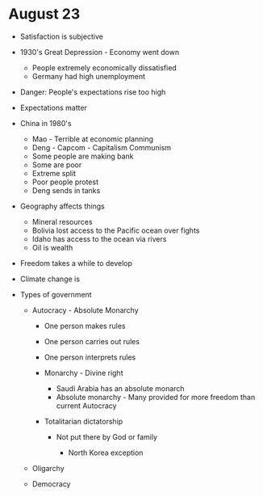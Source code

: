 # August 23

- Satisfaction is subjective
- 1930's Great Depression - Economy went down

  - People extremely economically dissatisfied
  - Germany had high unemployment

- Danger: People's expectations rise too high

- Expectations matter

- China in 1980's

  - Mao - Terrible at economic planning
  - Deng - Capcom - Capitalism Communism
  - Some people are making bank
  - Some are poor
  - Extreme split
  - Poor people protest
  - Deng sends in tanks

- Geography affects things

  - Mineral resources
  - Bolivia lost access to the Pacific ocean over fights
  - Idaho has access to the ocean via rivers
  - Oil is wealth

- Freedom takes a while to develop

- Climate change is

- Types of government

  - Autocracy - Absolute Monarchy

    - One person makes rules
    - One person carries out rules
    - One person interprets rules
    - Monarchy - Divine right

      - Saudi Arabia has an absolute monarch
      - Absolute monarchy - Many provided for more freedom than current Autocracy

    - Totalitarian dictatorship

      - Not put there by God or family

        - North Korea exception

  - Oligarchy

  - Democracy
